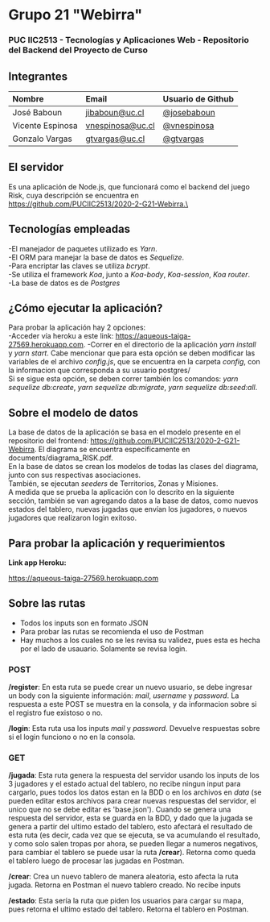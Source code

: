 # Grupo 21 "Webirra"
### PUC IIC2513 - Tecnologías y Aplicaciones Web - Repositorio del Backend del Proyecto de Curso
## Integrantes

| Nombre                | Email       | Usuario de Github |
|:--------------------- |:-------------|:-------------|
| José Baboun | jibaboun@uc.cl | [@josebaboun](https://www.github.com/josebaboun) |
| Vicente Espinosa | vnespinosa@uc.cl | [@vnespinosa](https://www.github.com/vnespinosa) |
| Gonzalo Vargas | gtvargas@uc.cl | [@gtvargas](https://www.github.com/gtvargas) |

## El servidor
Es una aplicación de Node.js, que funcionará como el backend del juego Risk, cuya descripción se encuentra en
https://github.com/PUCIIC2513/2020-2-G21-Webirra.\

## Tecnologías empleadas
-El manejador de paquetes utilizado es *Yarn*.\
-El ORM para manejar la base de datos es *Sequelize*.\
-Para encriptar las claves se utiliza *bcrypt*.\
-Se utiliza el framework *Koa*, junto a *Koa-body*, *Koa-session*, *Koa router*.\
-La base de datos es de *Postgres*

## ¿Cómo ejecutar la aplicación?

Para probar la aplicación hay 2 opciones:\
-Acceder vía heroku a este link: https://aqueous-taiga-27569.herokuapp.com.
-Correr en el directorio de la aplicación *yarn install* y *yarn start*. Cabe mencionar que para esta opción se deben modificar las variables de el archivo *config.js*, que se encuentra en la carpeta *config*, con la informacion que corresponda a su usuario postgres/  
Si se sigue esta opción, se deben correr también los comandos: *yarn sequelize db:create*,
*yarn sequelize db:migrate*, *yarn sequelize db:seed:all*.

## Sobre el modelo de datos
La base de datos de la aplicación se basa en el modelo presente en el repositorio del frontend: https://github.com/PUCIIC2513/2020-2-G21-Webirra. El diagrama se encuentra especificamente en documents/diagrama_RISK.pdf.\
En la base de datos se crean los modelos de todas las clases del diagrama, junto con sus respectivas asociaciones.\
También, se ejecutan *seeders* de Territorios, Zonas y Misiones.\
A medida que se prueba la aplicación con lo descrito en la siguiente sección, también se van agregando datos a la base de datos, como nuevos estados del tablero, nuevas jugadas que envían los jugadores, o nuevos jugadores que realizaron login exitoso.


## Para probar la aplicación y requerimientos


**Link app Heroku:**

https://aqueous-taiga-27569.herokuapp.com


## Sobre las rutas

- Todos los inputs son en formato JSON
- Para probar las rutas se recomienda el uso de Postman
- Hay muchos a los cuales no se les revisa su validez, pues esta es hecha por el lado de usauario. Solamente se revisa login.

### POST

**/register**: En esta ruta se puede crear un nuevo usuario, se debe ingresar un body con la siguiente información: *mail*, *username* y *password*. La respuesta a este POST se muestra en la consola, y da informacion sobre si el registro fue existoso o no.


**/login**: Esta ruta usa los inputs *mail* y *password*. Devuelve respuestas sobre si el login funciono o no en la consola.

### GET

**/jugada**: Esta ruta genera la respuesta del servidor usando los inputs de los 3 jugadores y el estado actual del tablero, no recibe ningun input para cargarlo, pues todos los datos estan en la BDD o en los archivos en *data* (se pueden editar estos archivos para crear nuevas respuestas del servidor, el unico que no se debe editar es 'base.json'). 
Cuando se genera una respuesta del servidor, esta se guarda en la BDD, y dado que la jugada se genera a partir del ultimo estado del tablero, esto afectará el resultado de esta ruta (es decir, cada vez que se ejecuta, se va acumulando el resultado, y como solo salen tropas por ahora, se pueden llegar a numeros negativos, para cambiar el tablero se puede usar la ruta **/crear**). Retorna como queda el tablero luego de procesar las jugadas en Postman.

**/crear**: Crea un nuevo tablero de manera aleatoria, esto afecta la ruta jugada. Retorna en Postman el nuevo tablero creado. No recibe inputs


**/estado**: Esta sería la ruta que piden los usuarios para cargar su mapa, pues retorna el ultimo estado del tablero. Retorna el tablero en Postman.

